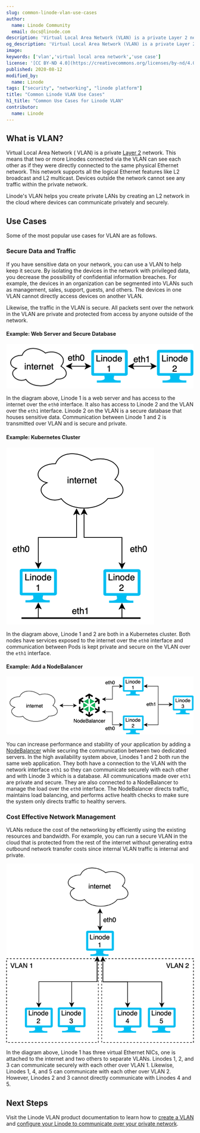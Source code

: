```yaml
---
slug: common-linode-vlan-use-cases
author:
  name: Linode Community
  email: docs@linode.com
description: 'Virtual Local Area Network (VLAN) is a private Layer 2 network. This means that two or more Linodes connected via the VLAN can see each other as if they were directly connected to the same physical Ethernet network.'
og_description: 'Virtual Local Area Network (VLAN) is a private Layer 2 network. This means that two or more Linodes connected via the VLAN can see each other as if they were directly connected to the same physical Ethernet network. This guide explains some common use cases for using Linode''s VLAN.'
image:
keywords: ['vlan','virtual local area network','use case']
license: '[CC BY-ND 4.0](https://creativecommons.org/licenses/by-nd/4.0)'
published: 2020-08-12
modified_by:
  name: Linode
tags: ["security", "networking", "linode platform"]
title: "Common Linode VLAN Use Cases"
h1_title: "Common Use Cases for Linode VLAN"
contributor:
  name: Linode
---
```


## What is VLAN?

Virtual Local Area Network ( VLAN) is a private [Layer 2](https://en.wikipedia.org/wiki/OSI_model#Layer_2:_Data_Link_Layer) network. This means that two or more Linodes connected via the VLAN can see each other as if they were directly connected to the same physical Ethernet network. This network supports all the logical Ethernet features like L2 broadcast and L2 multicast. Devices outside the network cannot see any traffic within the private network.

Linode's VLAN helps you create private LANs by creating an L2 network in the cloud where devices can communicate privately and securely.

## Use Cases

Some of the most popular use cases for VLAN are as follows.

### Secure Data and Traffic

If you have sensitive data on your network, you can use a VLAN to help keep it secure. By isolating the devices in the network with privileged data, you decrease the possibility of confidential information breaches. For example, the devices in an organization can be segmented into VLANs such as management, sales, support, guests, and others. The devices in one VLAN cannot directly access devices on another VLAN.

Likewise, the traffic in the VLAN is secure. All packets sent over the network in the VLAN are private and protected from access by anyone outside of the network.

#### Example: Web Server and Secure Database

![Web Server to VLAN Secure Database Configuration](vlan-web-server-db-config.png "Web Server to VLAN Secure Database Configuration")

In the diagram above, Linode 1 is a web server and has access to the internet over the `eth0` interface. It also has access to Linode 2 and the VLAN over the `eth1` interface. Linode 2 on the VLAN is a secure database that houses sensitive data. Communication between Linode 1 and 2 is transmitted over VLAN and is secure and private.

#### Example: Kubernetes Cluster

![Kubernetes Cluster with VLAN Configuration](vlan-kubernetes-cluster-config.png "Kubernetes Cluster VLAN Configuration")

In the diagram above, Linode 1 and 2 are both in a Kubernetes cluster. Both nodes have services exposed to the internet over the `eth0` interface and communication between Pods is kept private and secure on the VLAN over the `eth1` interface.

#### Example: Add a NodeBalancer

![NodeBalancer with VLAN Configuration](nodebalancer-vlan-config.png "NodeBalancer with VLAN Configuration")

You can increase performance and stability of your application by adding a [NodeBalancer](https://www.linode.com/products/nodebalancers/) while securing the communication between two dedicated servers. In the high availability system above, Linodes 1 and 2 both run the same web application. They both have a connection to the VLAN with the network interface `eth1` so they can communicate securely with each other and with Linode 3 which is a database. All communications made over `eth1` are private and secure. They are also connected to a NodeBalancer to manage the load over the `eth0` interface. The NodeBalancer directs traffic, maintains load balancing, and performs active health checks to make sure the system only directs traffic to healthy servers.

### Cost Effective Network Management

VLANs reduce the cost of the networking by efficiently using the existing resources and bandwidth. For example, you can run a secure VLAN in the cloud that is protected from the rest of the internet without generating extra outbound network transfer costs since internal VLAN traffic is internal and private.

![Multiple VLAN Configuration](multi-vlan-config.png "Multiple VLAN Configuration")

In the diagram above, Linode 1 has three virtual Ethernet NICs, one is attached to the internet and two others to separate VLANs. Linodes 1, 2, and 3 can communicate securely with each other over VLAN 1. Likewise, Linodes 1, 4, and 5 can communicate with each other over VLAN 2. However, Linodes 2 and 3 cannot directly communicate with Linodes 4 and 5.

## Next Steps

Visit the Linode VLAN product documentation to learn how to [create a VLAN](/docs/products/networking/vlans/get-started) and [configure your Linode to communicate over your private network](/docs/products/networking/vlans/guides/).